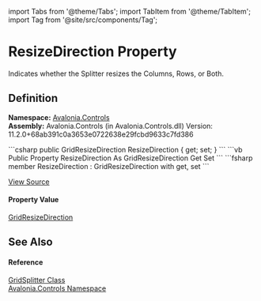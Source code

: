 import Tabs from '@theme/Tabs'; 
import TabItem from '@theme/TabItem'; 
import Tag from '@site/src/components/Tag'; 

# ResizeDirection Property


Indicates whether the Splitter resizes the Columns, Rows, or Both.



## Definition
**Namespace:** <a href="N_Avalonia_Controls">Avalonia.Controls</a>  
**Assembly:** Avalonia.Controls (in Avalonia.Controls.dll) Version: 11.2.0+68ab391c0a3653e0722638e29fcbd9633c7fd386

<Tabs groupId="api-code-preview">
<TabItem value="csharp" label="C#">
```csharp
public GridResizeDirection ResizeDirection { get; set; }
```
</TabItem>
<TabItem value="vb" label="VB">
```vb
Public Property ResizeDirection As GridResizeDirection
	Get
	Set
```
</TabItem>
<TabItem value="fsharp" label="F#">
```fsharp
member ResizeDirection : GridResizeDirection with get, set
```
</TabItem>
</Tabs>



<a href="https://github.com/AvaloniaUI/Avalonia/tree/master/srcAvalonia.Controls/GridSplitter.cs#L70" title="View the source code">View Source</a>



#### Property Value
<a href="T_Avalonia_Controls_GridResizeDirection">GridResizeDirection</a>

## See Also


#### Reference
<a href="T_Avalonia_Controls_GridSplitter">GridSplitter Class</a>  
<a href="N_Avalonia_Controls">Avalonia.Controls Namespace</a>  
